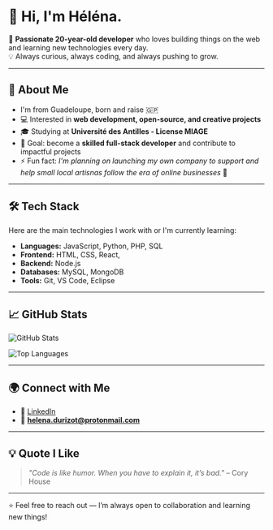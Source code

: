 # 👋 Hi, I'm Héléna.

🎯 **Passionate 20-year-old developer** who loves building things on the web and learning new technologies every day.  
💡 Always curious, always coding, and always pushing to grow.

---

## 🚀 About Me
- I'm from Guadeloupe, born and raise 🇬🇵
- 💻 Interested in **web development, open-source, and creative projects**
- 🎓 Studying at **Université des Antilles - License MIAGE**
- 🎯 Goal: become a **skilled full-stack developer** and contribute to impactful projects
- ⚡ Fun fact: *I'm planning on launching my own company to support and help small local artisnas follow the era of online businesses* 👀

---

## 🛠️ Tech Stack
Here are the main technologies I work with or I'm currently learning:

- **Languages:** JavaScript, Python, PHP, SQL
- **Frontend:** HTML, CSS, React,
- **Backend:** Node.js
- **Databases:** MySQL, MongoDB
- **Tools:** Git, VS Code, Eclipse

---

## 📈 GitHub Stats
![GitHub Stats](https://github-readme-stats.vercel.app/api?username=YourUsername&show_icons=true&theme=radical)

![Top Languages](https://github-readme-stats.vercel.app/api/top-langs/?username=YourUsername&layout=compact&theme=radical)

---

## 🌍 Connect with Me
- 💼 [LinkedIn]([https://www.linkedin.com/in/your-link/](https://www.linkedin.com/in/helena-durizot-75248a251/))   
- 📧 **helena.durizot@protonmail.com**

---

## 💡 Quote I Like
> *"Code is like humor. When you have to explain it, it’s bad."* – Cory House

---

⭐️ Feel free to reach out — I’m always open to collaboration and learning new things!
